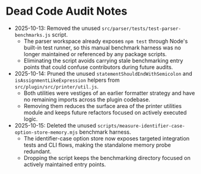 # Dead Code Audit Notes

- 2025-10-13: Removed the unused `src/parser/tests/test-parser-benchmarks.js` script.
  - The parser workspace already exposes `npm test` through Node's built-in test runner, so this manual benchmark harness was no longer maintained or referenced by any package scripts.
  - Eliminating the script avoids carrying stale benchmarking entry points that could confuse contributors during future audits.
- 2025-10-14: Pruned the unused `statementShouldEndWithSemicolon` and `isAssignmentLikeExpression` helpers from `src/plugin/src/printer/util.js`.
  - Both utilities were vestiges of an earlier formatter strategy and have no remaining imports across the plugin codebase.
  - Removing them reduces the surface area of the printer utilities module and keeps future refactors focused on actively executed logic.
- 2025-10-15: Deleted the unused `scripts/measure-identifier-case-option-store-memory.mjs` benchmark harness.
  - The identifier-case option store now exposes targeted integration tests and CLI flows, making the standalone memory probe redundant.
  - Dropping the script keeps the benchmarking directory focused on actively maintained entry points.
